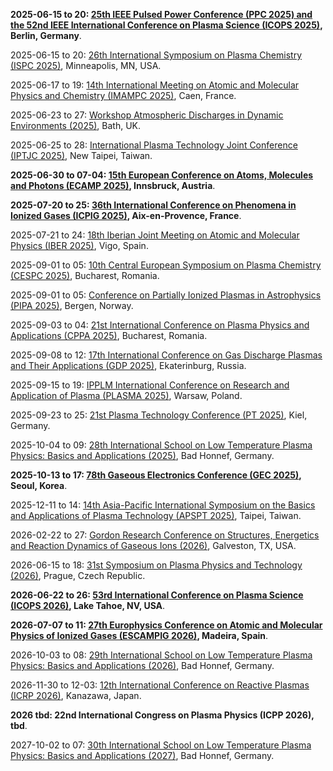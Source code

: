 **2025-06-15 to 20: [25th IEEE Pulsed Power Conference (PPC 2025) and the 52nd IEEE International Conference on Plasma Science (ICOPS 2025)](https://ppps2025.kit.edu "This joint conference explores pulsed power and plasma science, covering high-voltage systems, plasma diagnostics, and laser-plasma interactions. Topics include inertial confinement fusion, plasma processing, and applications in energy and defense, emphasizing experimental and computational advancements."), Berlin, Germany**.

2025-06-15 to 20: [26th International Symposium on Plasma Chemistry (ISPC 2025)](https://ispc-conference.org "ISPC 2025 focuses on plasma chemistry, covering plasma-surface interactions, plasma synthesis, and reactive species. Topics include plasma catalysis, nanomaterial production, and applications in environmental and biomedical fields, emphasizing chemical processes in plasma environments."), Minneapolis, MN, USA.

2025-06-17 to 19: [14th International Meeting on Atomic and Molecular Physics and Chemistry (IMAMPC 2025)](https://imampc2025.sciencesconf.org "IMAMPC 2025 focuses on atomic and molecular physics and chemistry, covering plasma interactions, molecular dynamics, and spectroscopy. Topics include reactive collisions, plasma chemistry, and applications in astrophysics and materials, emphasizing experimental and theoretical studies."), Caen, France.

2025-06-23 to 27: [Workshop Atmospheric Discharges in Dynamic Environments (2025)](https://ctrwiae.org/events "This workshop focuses on atmospheric discharges, covering plasma dynamics, lightning physics, and electromagnetic effects. Topics include plasma modeling, discharge diagnostics, and applications in meteorology and aerospace, emphasizing experimental and computational studies of atmospheric plasmas."), Bath, UK.

2025-06-25 to 28: [International Plasma Technology Joint Conference (IPTJC 2025)](https://iptjc2025.conf.tw/ "Explores plasma technology advancements, covering plasma processing, surface modification, and plasma diagnostics. Topics include applications in semiconductors, biomedical devices, and energy, emphasizing experimental and computational techniques."), New Taipei, Taiwan.

**2025-06-30 to 07-04: [15th European Conference on Atoms, Molecules and Photons (ECAMP 2025)](https://ecamp15.org "ECAMP 2025 focuses on atomic, molecular, and photonic physics, covering quantum optics, plasma interactions, and molecular dynamics. Topics include photon-matter interactions, cold atoms, and applications in quantum technologies, emphasizing experimental and theoretical advancements."), Innsbruck, Austria**.

**2025-07-20 to 25: [36th International Conference on Phenomena in Ionized Gases (ICPIG 2025)](https://icpig2025.sciencesconf.org "ICPIG 2025 focuses on ionized gas phenomena, covering plasma diagnostics, discharge physics, and plasma-surface interactions. Topics include plasma processing, astrophysical plasmas, and applications in energy and medicine, emphasizing experimental and theoretical plasma science advancements."), Aix-en-Provence, France**.

2025-07-21 to 24: [18th Iberian Joint Meeting on Atomic and Molecular Physics (IBER 2025)](https://iber2025.webs5.uvigo.es "IBER 2025 focuses on atomic and molecular physics, covering plasma interactions, spectroscopy, and collision dynamics. Topics include plasma chemistry, astrophysical molecules, and applications in materials science, emphasizing experimental and theoretical atomic and molecular studies."), Vigo, Spain.

2025-09-01 to 05: [10th Central European Symposium on Plasma Chemistry (CESPC 2025)](https://cespc.inflpr.ro "CESPC 2025 focuses on plasma chemistry, covering plasma synthesis, reactive plasmas, and plasma-surface interactions. Topics include applications in materials processing, environmental remediation, and nanotechnology, emphasizing experimental and computational advances in plasma chemical processes."), Bucharest, Romania.

2025-09-01 to 05: [Conference on Partially Ionized Plasmas in Astrophysics (PIPA 2025)](https://uib.no/en/ppc/173827/partially-ionized-plasmas-astrophysics-pipa2025 "PIPA 2025 focuses on partially ionized plasmas in astrophysics, covering plasma dynamics, magnetic reconnection, and ionization processes. Topics include applications in stellar atmospheres, interstellar medium, and accretion disks, emphasizing computational and observational plasma astrophysics."), Bergen, Norway.

2025-09-03 to 04: [21st International Conference on Plasma Physics and Applications (CPPA 2025)](https://cespc.inflpr.ro "CPPA 2025 focuses on plasma physics, covering plasma generation, diagnostics, and plasma-surface interactions. Topics include applications in fusion, materials processing, and biomedical plasmas, emphasizing experimental and computational advances in plasma science and technology."), Bucharest, Romania.

2025-09-08 to 12: [17th International Conference on Gas Discharge Plasmas and Their Applications (GDP 2025)](https://gdp2025.uran.ru/ "GDP 2025 focuses on gas discharge plasmas, covering plasma generation, diagnostics, and applications. Topics include plasma processing, lighting, and biomedical plasmas, emphasizing experimental and computational advances in gas discharge plasma technologies and their industrial applications."), Ekaterinburg, Russia.

2025-09-15 to 19: [IPPLM International Conference on Research and Application of Plasma (PLASMA 2025)](https://plasma2025.ipplm.pl "PLASMA 2025 focuses on plasma research, covering plasma generation, diagnostics, and plasma-surface interactions. Topics include applications in fusion, materials processing, and space plasmas, emphasizing experimental and computational advances in plasma science and technology."), Warsaw, Poland.

2025-09-23 to 25: [21st Plasma Technology Conference (PT 2025)](https://pt21-kiel.de "PT 2025 focuses on plasma technology, covering plasma processing, surface modification, and plasma diagnostics. Topics include applications in semiconductors, biomedical coatings, and energy, emphasizing experimental and computational advances in plasma-based technological innovations."), Kiel, Germany.

2025-10-04 to 09: [28th International School on Low Temperature Plasma Physics: Basics and Applications (2025)](https://www.plasma-school.org/ "This school explores low-temperature plasma physics, covering plasma generation, diagnostics, and applications. Topics include plasma chemistry, surface processing, and biomedical plasmas, emphasizing fundamental principles and computational modeling for practical applications in industry and medicine."), Bad Honnef, Germany.

**2025-10-13 to 17: [78th Gaseous Electronics Conference (GEC 2025)](https://apsgec.org/gec2025/ "GEC 2025 focuses on gaseous electronics, covering plasma discharges, electron collisions, and plasma chemistry. Topics include applications in semiconductor processing, lighting, and biomedical plasmas, emphasizing experimental and computational studies of low-temperature plasma phenomena and technologies."), Seoul, Korea**.

2025-12-11 to 14: [14th Asia-Pacific International Symposium on the Basics and Applications of Plasma Technology (APSPT 2025)](https://apspt-14.tw/ "Investigates plasma technology, focusing on fundamental plasma physics and applications. Topics include plasma etching, thin-film deposition, and biomedical plasmas, with emphasis on experimental techniques and computational modeling for industrial applications."), Taipei, Taiwan.

2026-02-22 to 27: [Gordon Research Conference on Structures, Energetics and Reaction Dynamics of Gaseous Ions (2026)](https://www.grc.org/structures-energetics-and-reaction-dynamics-of-gaseous-ions-conference/2026/ "Explores gaseous ion chemistry and dynamics. Topics include ion structures, reaction mechanisms, and computational modeling of energetics in plasma and gas-phase systems."), Galveston, TX, USA.

2026-06-15 to 18: [31st Symposium on Plasma Physics and Technology (2026)](https://www.plasmaconference.cz/ "This symposium explores plasma physics, covering magnetic confinement, plasma diagnostics, and low-temperature plasmas. Topics include fusion energy, plasma processing, and biomedical applications, emphasizing experimental and computational advancements in plasma science and technology."), Prague, Czech Republic.

**2026-06-22 to 26: [53rd International Conference on Plasma Science (ICOPS 2026)](https://icops.ieee.org/icops2026/ "ICOPS 2026 focuses on plasma science, covering plasma diagnostics, laser-plasma interactions, and plasma applications. Topics include fusion, space plasmas, and plasma processing, emphasizing experimental, theoretical, and computational advancements in plasma physics and technology."), Lake Tahoe, NV, USA**.

**2026-07-07 to 11: [27th Europhysics Conference on Atomic and Molecular Physics of Ionized Gases (ESCAMPIG 2026)](https://escampig2024.physics.muni.cz "ESCAMPIG 2026 focuses on atomic and molecular physics of ionized gases, covering plasma kinetics, electron collisions, and plasma chemistry. Topics include applications in plasma processing, lighting, and biomedicine, emphasizing experimental and computational plasma science advancements."), Madeira, Spain**.

2026-10-03 to 08: [29th International School on Low Temperature Plasma Physics: Basics and Applications (2026)](https://www.plasma-school.org/ "This school explores low-temperature plasma physics, covering plasma generation, diagnostics, and applications. Topics include plasma chemistry, surface processing, and industrial applications, emphasizing fundamental principles and computational modeling for advanced material processing and medical applications."), Bad Honnef, Germany.

2026-11-30 to 12-03: [12th International Conference on Reactive Plasmas (ICRP 2026)](https://annex.jsap.or.jp/plasma/PE_files/meetings.html "ICRP 2026 focuses on reactive plasmas, covering plasma chemistry, etching, and deposition. Topics include applications in semiconductor manufacturing, surface modification, and nanotechnology, emphasizing experimental and computational studies of reactive plasma processes and technologies."), Kanazawa, Japan.

**2026 tbd: 22nd International Congress on Plasma Physics (ICPP 2026), tbd**.

2027-10-02 to 07: [30th International School on Low Temperature Plasma Physics: Basics and Applications (2027)](https://www.plasma-school.org/ "This school explores low-temperature plasma physics, covering plasma generation, diagnostics, and applications. Topics include plasma-surface interactions, biomedical plasmas, and industrial processing, emphasizing fundamental principles and computational modeling for practical plasma applications."), Bad Honnef, Germany.


